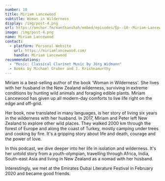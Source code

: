 ```yaml
---
number: 10
title: Miriam Lancewood
subtitle: Woman in Wilderness
display: /img/post-4.png
url: https://anchor.fm/manthanshah/embed/episodes/Ep--10--Miriam-Lancewood-Woman-in-Wilderness-ekna9a/a-a3fepbp
image: /img/post-4.png
name: Miriam Lancewood
contact:
  - platform: Personal Website
    url: https://miriamlancewood.com/
    handle: Miriam Lancewood
recommendations:
  - "Music: Classical Clarinet Music by Jörg Widmann"
  - Books by Michael Gruber and J. Krishnamurthy
---
```

Miriam is a best-selling author of the book 'Woman in Wilderness'. She lives with her husband in the New Zealand wilderness, surviving in extreme conditions by hunting wild animals and foraging edible plants. Miriam Lancewood has given up all modern-day comforts to live life right on the edge and off-grid.

Her book, now translated in many languages, is her story of living six years in the wilderness with her husband. In 2017, Miriam and Peter left New Zealand to explore other wild places. They walked 2000 km through the forest of Europe and along the coast of Turkey, mostly camping under trees and cooking by fire. It's a gripping story about life and death, courage and the power of love.

In this podcast, we dive deeper into her life in isolation and wilderness. It's her untold story from a youth-olympian, travelling through Africa, India, South-east Asia and living in New Zealand as a nomad with her husband. 

Interestingly, we met at the Emirates Dubai Literature Festival in February 2020 and became good friends.